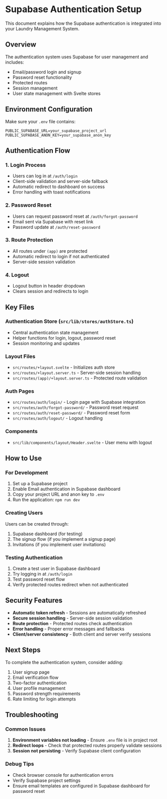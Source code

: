 # Supabase Authentication Setup

This document explains how the Supabase authentication is integrated into your Laundry Management System.

## Overview

The authentication system uses Supabase for user management and includes:
- Email/password login and signup
- Password reset functionality
- Protected routes
- Session management
- User state management with Svelte stores

## Environment Configuration

Make sure your `.env` file contains:
```env
PUBLIC_SUPABASE_URL=your_supabase_project_url
PUBLIC_SUPABASE_ANON_KEY=your_supabase_anon_key
```

## Authentication Flow

### 1. **Login Process**
- Users can log in at `/auth/login`
- Client-side validation and server-side fallback
- Automatic redirect to dashboard on success
- Error handling with toast notifications

### 2. **Password Reset**
- Users can request password reset at `/auth/forgot-password`
- Email sent via Supabase with reset link
- Password update at `/auth/reset-password`

### 3. **Route Protection**
- All routes under `(app)` are protected
- Automatic redirect to login if not authenticated
- Server-side session validation

### 4. **Logout**
- Logout button in header dropdown
- Clears session and redirects to login

## Key Files

### Authentication Store (`src/lib/stores/authStore.ts`)
- Central authentication state management
- Helper functions for login, logout, password reset
- Session monitoring and updates

### Layout Files
- `src/routes/+layout.svelte` - Initializes auth store
- `src/routes/+layout.server.ts` - Server-side session handling
- `src/routes/(app)/+layout.server.ts` - Protected route validation

### Auth Pages
- `src/routes/auth/login/` - Login page with Supabase integration
- `src/routes/auth/forgot-password/` - Password reset request
- `src/routes/auth/reset-password/` - Password reset form
- `src/routes/auth/logout/` - Logout handling

### Components
- `src/lib/components/layout/Header.svelte` - User menu with logout

## How to Use

### For Development
1. Set up a Supabase project
2. Enable Email authentication in Supabase dashboard
3. Copy your project URL and anon key to `.env`
4. Run the application: `npm run dev`

### Creating Users
Users can be created through:
1. Supabase dashboard (for testing)
2. The signup flow (if you implement a signup page)
3. Invitations (if you implement user invitations)

### Testing Authentication
1. Create a test user in Supabase dashboard
2. Try logging in at `/auth/login`
3. Test password reset flow
4. Verify protected routes redirect when not authenticated

## Security Features

- **Automatic token refresh** - Sessions are automatically refreshed
- **Secure session handling** - Server-side session validation
- **Route protection** - Protected routes check authentication
- **Error handling** - Proper error messages and fallbacks
- **Client/server consistency** - Both client and server verify sessions

## Next Steps

To complete the authentication system, consider adding:
1. User signup page
2. Email verification flow
3. Two-factor authentication
4. User profile management
5. Password strength requirements
6. Rate limiting for login attempts

## Troubleshooting

### Common Issues
1. **Environment variables not loading** - Ensure `.env` file is in project root
2. **Redirect loops** - Check that protected routes properly validate sessions
3. **Session not persisting** - Verify Supabase client configuration

### Debug Tips
- Check browser console for authentication errors
- Verify Supabase project settings
- Ensure email templates are configured in Supabase dashboard for password reset